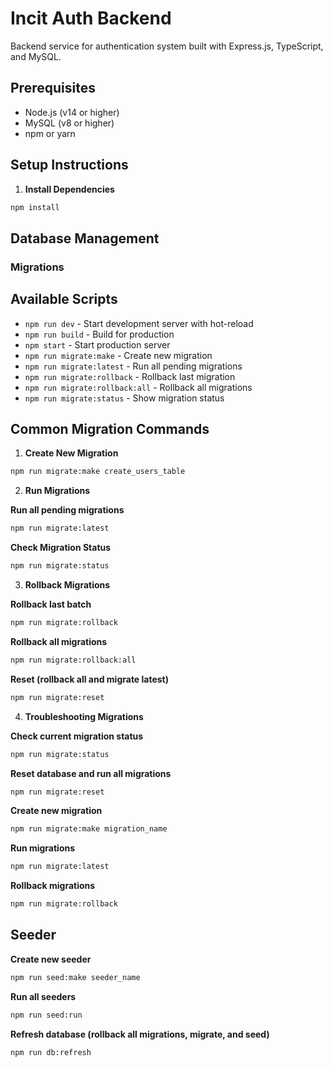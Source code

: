 # Incit Auth Backend

Backend service for authentication system built with Express.js, TypeScript, and MySQL.

## Prerequisites

- Node.js (v14 or higher)
- MySQL (v8 or higher)
- npm or yarn

## Setup Instructions

1. **Install Dependencies**

```bash
npm install
```

## Database Management

### Migrations

## Available Scripts

- `npm run dev` - Start development server with hot-reload
- `npm run build` - Build for production
- `npm start` - Start production server
- `npm run migrate:make` - Create new migration
- `npm run migrate:latest` - Run all pending migrations
- `npm run migrate:rollback` - Rollback last migration
- `npm run migrate:rollback:all` - Rollback all migrations
- `npm run migrate:status` - Show migration status

## Common Migration Commands

1. **Create New Migration**

```bash
npm run migrate:make create_users_table
```

2. **Run Migrations**

**Run all pending migrations**

```bash
npm run migrate:latest
```

**Check Migration Status**

```bash
npm run migrate:status
```

3. **Rollback Migrations**

**Rollback last batch**

```bash
npm run migrate:rollback
```

**Rollback all migrations**

```bash
npm run migrate:rollback:all
```

**Reset (rollback all and migrate latest)**

```bash
npm run migrate:reset
```

4. **Troubleshooting Migrations**

**Check current migration status**

```bash
npm run migrate:status
```

**Reset database and run all migrations**

```bash
npm run migrate:reset
```

**Create new migration**

```bash
npm run migrate:make migration_name
```

**Run migrations**

```bash
npm run migrate:latest
```

**Rollback migrations**

```bash
npm run migrate:rollback
```

## Seeder

**Create new seeder**

```bash
npm run seed:make seeder_name
```

**Run all seeders**

```bash
npm run seed:run
```

**Refresh database (rollback all migrations, migrate, and seed)**

```bash
npm run db:refresh
```